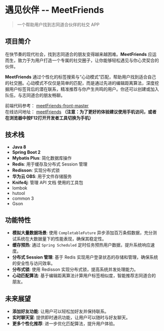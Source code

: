 # 遇见伙伴 -- MeetFriends
> 一个帮助用户找到志同道合伙伴的社交 APP

## 项目简介
在快节奏的现代社会，找到志同道合的朋友变得越来越困难。**MeetFriends** 应运而生，致力于为用户打造一个专属的社交圈子，让你能够轻松遇见与你心灵契合的伙伴。

**MeetFriends** 通过个性化的标签搜索与“心动模式”匹配，帮助用户找到适合自己的社交圈。心动模式不仅仅是简单的匹配，而是通过先进的编辑距离算法，深度挖掘用户标签背后的潜在联系，精准推荐与你产生共鸣的用户。你还可以创建或加入队伍，与志同道合的朋友畅聊。

前端代码参考： [meetFriends-front-master ](https://github.com/lhf2003/meetFriends-frontend-master.git) </br>
在线访问地址： [meetFriends]( http://139.159.143.140:8000 ) **（注意：为了更好的体验建议使用手机访问，或者在浏览器中按F12打开开发者工具切换为手机）**
## 技术栈
- **Java 8** 
- **Spring Boot 2**
- **Mybatis Plus**: 简化数据库操作 
- **Redis**: 用于缓存及分布式 Session 管理 
- **Redisson**: 实现分布式锁 
- **华为云 OBS**: 用于文件存储服务 
- **Knife4j**: 管理 API 文档
使用的工具包
- lombok
- hutool
- common 3
- Gson
## 功能特性
- **模拟大量数据场景**: 使用 `CompletableFuture` 异步添加百万条假数据，充分测试系统在大数据量下的性能表现，确保其稳定性。
- **缓存预热**: 通过 `Spring Scheduled` 定时任务预热用户数据，提升系统响应速度。
- **分布式 Session 管理**: 基于 Redis 实现用户登录状态的存储和管理，确保系统的安全性与访问效率。
- **分布式锁**: 使用 Redisson 实现分布式锁，提高系统并发处理能力。
- **心动匹配算法**: 基于编辑距离算法计算用户标签相似度，智能推荐志同道合的朋友。

## 未来展望
- **添加好友功能**: 让用户可以轻松加好友并保持联系。
- **实时聊天室**: 提供即时通讯功能，让用户可以随时与好友聊天。
- **更多个性化推荐**: 进一步优化匹配算法，提升用户体验。

